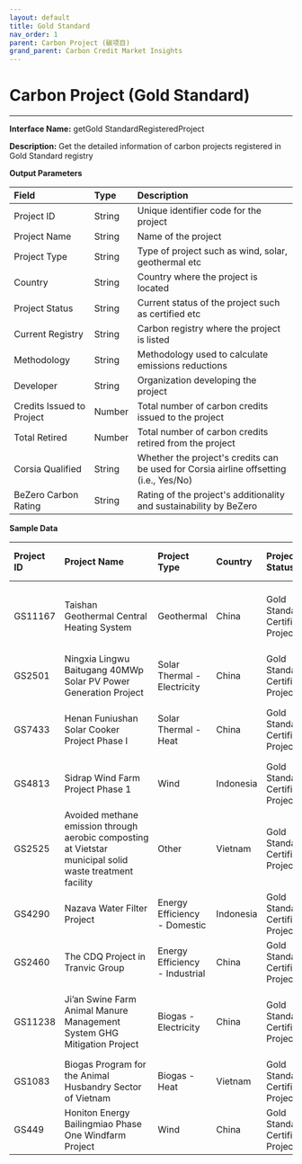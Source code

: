 ```yaml
---
layout: default
title: Gold Standard
nav_order: 1
parent: Carbon Project (碳项目)
grand_parent: Carbon Credit Market Insights
---
```


# Carbon Project (Gold Standard)
---

**Interface Name:** getGold StandardRegisteredProject

**Description:** Get the detailed information of carbon projects registered in Gold Standard registry

**Output Parameters**

| Field                               | Type   | Description                                                       |
|:-------------------------------------|:--------|:-------------------------------------------------------------------|
| Project ID | String | Unique identifier code for the project |
| Project Name | String | Name of the project |
| Project Type | String | Type of project such as wind, solar, geothermal etc |
| Country | String | Country where the project is located |
| Project Status | String | Current status of the project such as certified etc |
| Current Registry | String | Carbon registry where the project is listed |
| Methodology | String | Methodology used to calculate emissions reductions |
| Developer | String | Organization developing the project |
| Credits Issued to Project | Number | Total number of carbon credits issued to the project |
| Total Retired | Number | Total number of carbon credits retired from the project |
| Corsia Qualified | String | Whether the project's credits can be used for Corsia airline offsetting (i.e., Yes/No) |
| BeZero Carbon Rating | String | Rating of the project's additionality and sustainability by BeZero |

**Sample Data**

| Project ID | <span style="display: inline-block; width:150px">Project Name</span> | Project Type | Country | Project Status | Current Registry | <span style="display: inline-block; width:200px">Methodology</span> | Developer | Credits Issued to Project | Total Retired | Corsia Qualified | BeZero Carbon Rating |
|:------------|:--------------|:--------------|:---------|:--------|:----------------|:------------------|:-------------------|:-------------|:-----------|:----------------------------|:---------------|
| GS11167 | Taishan Geothermal Central Heating System | Geothermal | China | Gold Standard Certified Project | Gold Standard | AM0072 Fossil Fuel Displacement by Geothermal Resources for Space Heating | Profit Carbon Environmental Energy Technology (Shanghai) Co. Ltd. | 421,414 | 17,050 | No | BB |
| GS2501 | Ningxia Lingwu Baitugang 40MWp Solar PV Power Generation Project | Solar Thermal - Electricity | China | Gold Standard Certified Project | Gold Standard | ACM0002 Grid-connected electricity generation from renewable sources | Climate Bridge (Shanghai) Ltd. | 335,931 | 241,515 | No | B |
| GS7433 | Henan Funiushan Solar Cooker Project Phase I | Solar Thermal - Heat | China | Gold Standard Certified Project | Gold Standard | AMS-I.C. Thermal energy production with or without electricity | Sirreon Technology & Development (Beijing) Co.Ltd | 301,410 | 75,054 | No | C |
| GS4813 | Sidrap Wind Farm Project Phase 1 | Wind | Indonesia | Gold Standard Certified Project | Gold Standard | ACM0002 Grid-connected electricity generation from renewable sources | UPC Renewables Asia I Ltd | 525,251 | 332,419 | No | BB |
| GS2525 | Avoided methane emission through aerobic composting at Vietstar municipal solid waste treatment facility | Other | Vietnam | Gold Standard Certified Project | Gold Standard | Not provided | South Pole Carbon Asset Management Ltd. | 126,000 | 126,000 | No | BBB |
| GS4290 | Nazava Water Filter Project | Energy Efficiency - Domestic | Indonesia | Gold Standard Certified Project | Gold Standard | AMS-III.AV. Low greenhouse gas emitting water purification systems | Nazava | 73,821 | 64,424 | No | BBB |
| GS2460 | The CDQ Project in Tranvic Group | Energy Efficiency - Industrial | China | Gold Standard Certified Project | Gold Standard | ACM0012 Waste energy recovery | Goldchina Consultancy International Co. Ltd | 721,646 | 532,477 | No | C |
| GS11238 | Ji’an Swine Farm Animal Manure Management System GHG Mitigation Project | Biogas - Electricity | China | Gold Standard Certified Project | Gold Standard | ACM0010 GHG emission reductions from manure management systems | Profit Carbon Environmental Energy Technology (Shanghai) Co. Ltd. | 647,966 | 172,166 | No | B |
| GS1083 | Biogas Program for the Animal Husbandry Sector of Vietnam | Biogas - Heat | Vietnam | Gold Standard Certified Project | Gold Standard | GS TPDDTEC v 1. | The Biogas Project Management Unit | 3,072,265 | 2,848,101 | No | BBB |
| GS449 | Honiton Energy Bailingmiao Phase One Windfarm Project | Wind | China | Gold Standard Certified Project | Gold Standard | ACM0002 Grid-connected electricity generation from renewable sources | Camco Voluntary Credits Ltd | 313,499 | 167,069 | No | B |